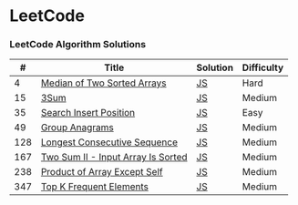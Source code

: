 # LeetCode

### LeetCode Algorithm Solutions

| #    | Title                                             | Solution                    | Difficulty |
| ---- | ------------------------------------------------- | --------------------------- | ---------- |
| 4 | [Median of Two Sorted Arrays](https://leetcode.com/problems/median-of-two-sorted-arrays/description/) | [JS](https://github.com/tunhnakca/leetcode/blob/main/algorithms/javascript/medianOfTwoSortedArrays.js) | Hard 
| 15 | [3Sum](https://leetcode.com/problems/3sum/description/) | [JS](https://github.com/tunhnakca/leetcode/blob/main/algorithms/javascript/3Sum.js) | Medium 
| 35 | [Search Insert Position](https://leetcode.com/problems/search-insert-position/description/) | [JS](https://github.com/tunhnakca/leetcode/blob/main/algorithms/javascript/searchInsertPosition.js) | Easy 
| 49 | [Group Anagrams](https://leetcode.com/problems/group-anagrams/description/) | [JS](https://github.com/tunhnakca/leetcode/blob/main/algorithms/javascript/groupAnagrams.js) | Medium  
| 128 | [Longest Consecutive Sequence](https://leetcode.com/problems/longest-consecutive-sequence/description/) | [JS](https://github.com/tunhnakca/leetcode/blob/main/algorithms/javascript/longestConsecutiveSequence.js) | Medium  
| 167 | [Two Sum II - Input Array Is Sorted](https://leetcode.com/problems/two-sum-ii-input-array-is-sorted/description/) | [JS](https://github.com/tunhnakca/leetcode/blob/main/algorithms/javascript/twoSum2InputArrayIsSorted.js) | Medium 
| 238 | [Product of Array Except Self](https://leetcode.com/problems/product-of-array-except-self/description/) | [JS](https://github.com/tunhnakca/leetcode/blob/main/algorithms/javascript/productOfArrayExceptSelf.js) | Medium  
| 347 | [Top K Frequent Elements](https://leetcode.com/problems/top-k-frequent-elements/description/) | [JS](https://github.com/tunhnakca/leetcode/blob/main/algorithms/javascript/topKFrequentElements.js) | Medium  
